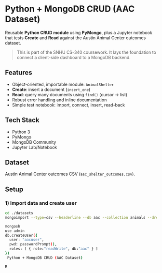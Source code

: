 # Python + MongoDB CRUD (AAC Dataset)

Reusable **Python CRUD module** using **PyMongo**, plus a Jupyter notebook that tests **Create** and **Read** against the Austin Animal Center outcomes dataset.

> This is part of the SNHU CS-340 coursework. It lays the foundation to connect a client-side dashboard to a MongoDB backend.

## Features
- Object-oriented, importable module: `AnimalShelter`
- **Create**: insert a document (`insert_one`)
- **Read**: query many documents using `find()` (cursor → list)
- Robust error handling and inline documentation
- Simple test notebook: import, connect, insert, read-back

## Tech Stack
- Python 3
- PyMongo
- MongoDB Community
- Jupyter Lab/Notebook

## Dataset
Austin Animal Center outcomes CSV (`aac_shelter_outcomes.csv`).

## Setup

### 1) Import data and create user
```bash
cd ./datasets
mongoimport --type=csv --headerline --db aac --collection animals --drop ./aac_shelter_outcomes.csv

mongosh
use admin
db.createUser({
  user: "aacuser",
  pwd: passwordPrompt(),
  roles: [ { role:"readWrite", db:"aac" } ]
})
 Python + MongoDB CRUD (AAC Dataset)

R
